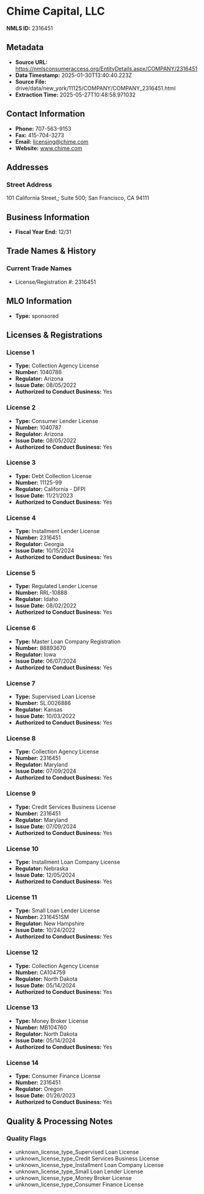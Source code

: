 # Chime Capital, LLC

**NMLS ID:** 2316451

## Metadata
- **Source URL:** https://nmlsconsumeraccess.org/EntityDetails.aspx/COMPANY/2316451
- **Data Timestamp:** 2025-01-30T13:40:40.223Z
- **Source File:** drive/data/new_york/11125/COMPANY/COMPANY_2316451.html
- **Extraction Time:** 2025-05-27T10:48:58.971032

## Contact Information
- **Phone:** 707-563-9153
- **Fax:** 415-704-3273
- **Email:** licensing@chime.com
- **Website:** www.chime.com

## Addresses
### Street Address
101 California Street,; Suite 500; San Francisco, CA 94111

## Business Information
- **Fiscal Year End:** 12/31

## Trade Names & History
### Current Trade Names
- License/Registration #: 2316451

## MLO Information
- **Type:** sponsored

## Licenses & Registrations

### License 1
- **Type:** Collection Agency License
- **Number:** 1040786
- **Regulator:** Arizona
- **Issue Date:** 08/05/2022
- **Authorized to Conduct Business:** Yes

### License 2
- **Type:** Consumer Lender License
- **Number:** 1040787
- **Regulator:** Arizona
- **Issue Date:** 08/05/2022
- **Authorized to Conduct Business:** Yes

### License 3
- **Type:** Debt Collection License
- **Number:** 11125-99
- **Regulator:** California - DFPI
- **Issue Date:** 11/21/2023
- **Authorized to Conduct Business:** Yes

### License 4
- **Type:** Installment Lender License
- **Number:** 2316451
- **Regulator:** Georgia
- **Issue Date:** 10/15/2024
- **Authorized to Conduct Business:** Yes

### License 5
- **Type:** Regulated Lender License
- **Number:** RRL-10888
- **Regulator:** Idaho
- **Issue Date:** 08/02/2022
- **Authorized to Conduct Business:** Yes

### License 6
- **Type:** Master Loan Company Registration
- **Number:** 88893670
- **Regulator:** Iowa
- **Issue Date:** 06/07/2024
- **Authorized to Conduct Business:** Yes

### License 7
- **Type:** Supervised Loan License
- **Number:** SL.0026886
- **Regulator:** Kansas
- **Issue Date:** 10/03/2022
- **Authorized to Conduct Business:** Yes

### License 8
- **Type:** Collection Agency License
- **Number:** 2316451
- **Regulator:** Maryland
- **Issue Date:** 07/09/2024
- **Authorized to Conduct Business:** Yes

### License 9
- **Type:** Credit Services Business License
- **Number:** 2316451
- **Regulator:** Maryland
- **Issue Date:** 07/09/2024
- **Authorized to Conduct Business:** Yes

### License 10
- **Type:** Installment Loan Company License
- **Regulator:** Nebraska
- **Issue Date:** 12/05/2024
- **Authorized to Conduct Business:** Yes

### License 11
- **Type:** Small Loan Lender License
- **Number:** 2316451SM
- **Regulator:** New Hampshire
- **Issue Date:** 10/24/2022
- **Authorized to Conduct Business:** Yes

### License 12
- **Type:** Collection Agency License
- **Number:** CA104759
- **Regulator:** North Dakota
- **Issue Date:** 05/14/2024
- **Authorized to Conduct Business:** Yes

### License 13
- **Type:** Money Broker License
- **Number:** MB104760
- **Regulator:** North Dakota
- **Issue Date:** 05/14/2024
- **Authorized to Conduct Business:** Yes

### License 14
- **Type:** Consumer Finance License
- **Number:** 2316451
- **Regulator:** Oregon
- **Issue Date:** 01/26/2023
- **Authorized to Conduct Business:** Yes

## Quality & Processing Notes
### Quality Flags
- unknown_license_type_Supervised Loan License
- unknown_license_type_Credit Services Business License
- unknown_license_type_Installment Loan Company License
- unknown_license_type_Small Loan Lender License
- unknown_license_type_Money Broker License
- unknown_license_type_Consumer Finance License
